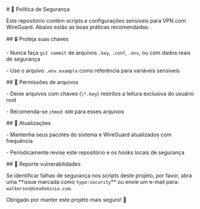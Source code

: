 \# 🔐 Política de Segurança



Este repositório contém scripts e configurações sensíveis para VPN com WireGuard. Abaixo estão as boas práticas recomendadas:



\## 🔒 Proteja suas chaves



\- Nunca faça `git commit` de arquivos `.key`, `.conf`, `.env`, ou com dados reais de segurança

\- Use o arquivo `.env.example` como referência para variáveis sensíveis



\## 🧩 Permissões de arquivos



\- Deixe arquivos com chaves (`\*.key`) restritos a leitura exclusiva do usuário root

\- Recomenda-se `chmod 600` para esses arquivos



\## 🔄 Atualizações



\- Mantenha seus pacotes do sistema e WireGuard atualizados com frequência

\- Periodicamente revise este repositório e os hooks locais de segurança



\## 📢 Reporte vulnerabilidades



Se identificar falhas de segurança nos scripts deste projeto, por favor, abra uma \*\*issue marcada como `type:security`\*\* ou envie um e-mail para: `walkerson@seudominio.com`.



Obrigado por manter este projeto mais seguro! 🙏



